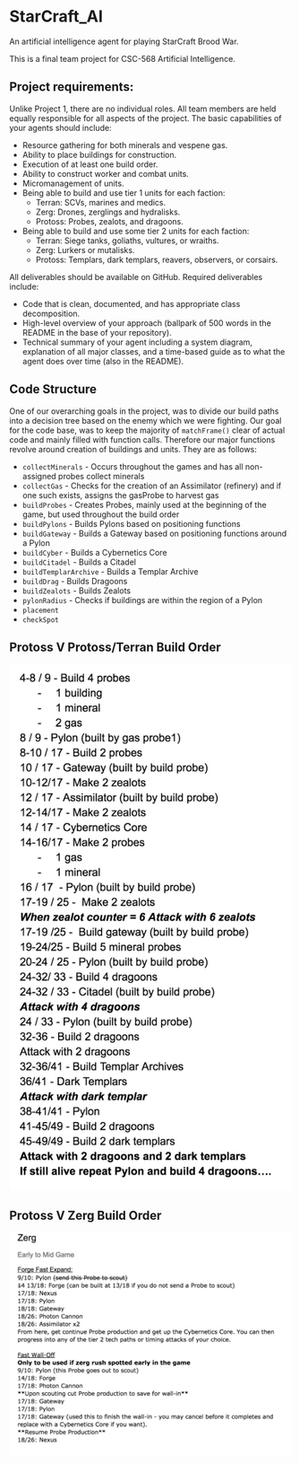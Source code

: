 # StarCraft_AI
An artificial intelligence agent for playing StarCraft Brood War.

This is a final team project for CSC-568 Artificial Intelligence.

## Project requirements:
Unlike Project 1, there are no individual roles. All team members are held equally responsible for all aspects of the project.
The basic capabilities of your agents should include:
 - Resource gathering for both minerals and vespene gas.
 - Ability to place buildings for construction.
 - Execution of at least one build order.
 - Ability to construct worker and combat units.
 - Micromanagement of units.
 - Being able to build and use  tier 1 units for each faction:
    - Terran: SCVs, marines and medics.
    - Zerg: Drones, zerglings and hydralisks.
    - Protoss: Probes, zealots, and dragoons.
 - Being able to build and use some tier 2 units for each faction:
    - Terran: Siege tanks, goliaths, vultures, or wraiths.
    - Zerg: Lurkers or mutalisks.
    - Protoss: Templars, dark templars, reavers, observers, or corsairs.

All deliverables should be available on GitHub. Required deliverables include:
 - Code that is clean, documented, and has appropriate class decomposition.
 - High-level overview of your approach (ballpark of 500 words in the README in the base of your repository).
 - Technical summary of your agent including a system diagram, explanation of all major classes, and a time-based guide as to what the agent does over time (also in the README).

## Code Structure
 One of our overarching goals in the project, was to divide our build paths into a decision tree based on the enemy which we were fighting. Our goal for the code base, was to keep the majority of `matchFrame()` clear of actual code and mainly filled with function calls.
 Therefore our major functions revolve around creation of buildings and units. They are as follows:
 - `collectMinerals` - Occurs throughout the games and has all non-assigned probes collect minerals
 - `collectGas` - Checks for the creation of an Assimilator (refinery) and if one such exists, assigns the gasProbe to harvest gas
 - `buildProbes` - Creates Probes, mainly used at the beginning of the game, but used throughout the build order
 - `buildPylons` - Builds Pylons based on positioning functions
 - `buildGateway` - Builds a Gateway based on positioning functions around a Pylon
 - `buildCyber` - Builds a Cybernetics Core
 - `buildCitadel` - Builds a Citadel
 - `buildTemplarArchive` - Builds a Templar Archive
 - `buildDrag` - Builds Dragoons
 - `buildZealots` - Builds Zealots
 - `pylonRadius` - Checks if buildings are within the region of a Pylon
 - `placement`
 - `checkSpot`

## Protoss V Protoss/Terran Build Order
![Oops! It seems our image is missing, please check back later](https://github.com/sarahhendricks/StarCraft_AI/blob/master/images/PVP.png "Protoss V Protoss/Terran Build Order")

## Protoss V Zerg Build Order
![Oops! It seems our image is missing, please check back later](https://github.com/sarahhendricks/StarCraft_AI/blob/master/images/PVZ.png "Protoss V Protoss/Terran Build Order")
